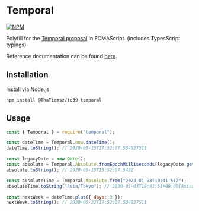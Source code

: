 # Temporal

[![NPM](https://nodeico.herokuapp.com/@thatiemsz/tc39-temporal.svg)](https://npmjs.com/package/@thatiemsz/tc39-temporal)

Polyfill for the [Temporal proposal](https://github.com/tc39/proposal-temporal) in ECMAScript. (includes TypesScript typings)

Reference documentation can be found [here](https://github.com/tc39/proposal-temporal/tree/70f2909234fb5d378d269c357e2a8d2af84378ff/docs).

## Installation

Install via Node.js:
```
npm install @ThaTiemsz/tc39-temporal
```

## Usage

```js
const { Temporal } = require("temporal");

const dateTime = Temporal.now.dateTime();
dateTime.toString(); // 2020-05-15T17:52:07.534927511

const legacyDate = new Date();
const absolute = Temporal.Absolute.fromEpochMilliseconds(legacyDate.getTime());
absolute.toString(); // 2020-05-15T15:52:07.543Z

const absoluteTime = Temporal.Absolute.from("2020-01-03T10:41:51Z");
absoluteTime.toString("Asia/Tokyo"); // 2020-01-03T19:41:51+09:00[Asia/Tokyo]

const nextWeek = dateTime.plus({ days: 3 });
nextWeek.toString(); // 2020-05-22T17:52:07.534927511
```
